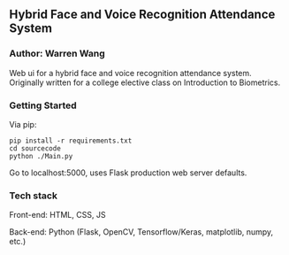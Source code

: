 ## Hybrid Face and Voice Recognition Attendance System
### Author: Warren Wang

Web ui for a hybrid face and voice recognition attendance system. 
Originally written for a college elective class on Introduction to Biometrics. 

### Getting Started

Via pip:
```
pip install -r requirements.txt
cd sourcecode
python ./Main.py
```

Go to localhost:5000, uses Flask production web server defaults.

### Tech stack

Front-end: HTML, CSS, JS

Back-end: Python (Flask, OpenCV, Tensorflow/Keras, matplotlib, numpy, etc.)
